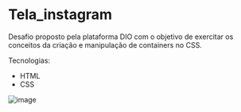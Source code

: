 # Tela_instagram
Desafio proposto pela plataforma DIO com o objetivo de exercitar os conceitos da criação e manipulação de containers no CSS.


Tecnologias: 
- HTML
- CSS

![image](https://user-images.githubusercontent.com/104630023/191793274-32b2b4fd-2c27-478d-91bd-3a8a1a60b881.png)
